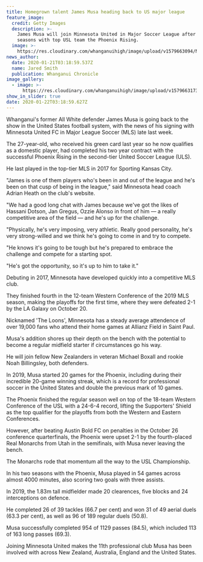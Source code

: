 ```yaml
---
title: Homegrown talent James Musa heading back to US major league
feature_image:
  credit: Getty Images
  description: >-
    James Musa will join Minnesota United in Major Soccer League after two
    seasons with top USL team the Phoenix Rising.
  image: >-
    https://res.cloudinary.com/whanganuihigh/image/upload/v1579663094/News/James_Musa_Chron_21.1.20.jpg
news_author:
  date: 2020-01-21T03:18:59.537Z
  name: Jared Smith
  publication: Whanganui Chronicle
image_gallery:
  - image: >-
      https://res.cloudinary.com/whanganuihigh/image/upload/v1579663173/News/James_Musa_Chron_21.1.20.picture_no._2.jpg
show_in_slider: true
date: 2020-01-22T03:18:59.627Z
---
```

Whanganui's former All White defender James Musa is going back to the show in the United States football system, with the news of his signing with Minnesota United FC in Major League Soccer (MLS) late last week.

The 27-year-old, who received his green card last year so he now qualifies as a domestic player, had completed his two year contract with the successful Phoenix Rising in the second-tier United Soccer League (ULS).

He last played in the top-tier MLS in 2017 for Sporting Kansas City.

"James is one of them players who's been in and out of the league and he's been on that cusp of being in the league," said Minnesota head coach Adrian Heath on the club's website.

"We had a good long chat with James because we've got the likes of Hassani Dotson, Jan Gregus, Ozzie Alonso in front of him — a really competitive area of the field — and he's up for the challenge.

"Physically, he's very imposing, very athletic. Really good personality, he's very strong-willed and we think he's going to come in and try to compete.

"He knows it's going to be tough but he's prepared to embrace the challenge and compete for a starting spot.

"He's got the opportunity, so it's up to him to take it."

Debuting in 2017, Minnesota have developed quickly into a competitive MLS club.

They finished fourth in the 12-team Western Conference of the 2019 MLS season, making the playoffs for the first time, where they were defeated 2-1 by the LA Galaxy on October 20.

Nicknamed 'The Loons', Minnesota has a steady average attendence of over 19,000 fans who attend their home games at Allianz Field in Saint Paul.

Musa's addition shores up their depth on the bench with the potential to become a regular midfield starter if circumstances go his way.

He will join fellow New Zealanders in veteran Michael Boxall and rookie Noah Billingsley, both defenders.

In 2019, Musa started 20 games for the Phoenix, including during their incredible 20-game winning streak, which is a record for professional soccer in the United States and double the previous mark of 10 games.

The Phoenix finished the regular season well on top of the 18-team Western Conference of the USL with a 24-6-4 record, lifting the Supporters' Shield as the top qualifier for the playoffs from both the Western and Eastern Conferences.

However, after beating Austin Bold FC on penalties in the October 26 conference quarterfinals, the Phoenix were upset 2-1 by the fourth-placed Real Monarchs from Utah in the semifinals, with Musa never leaving the bench.

The Monarchs rode that momentum all the way to the USL Championship.

In his two seasons with the Phoenix, Musa played in 54 games across almost 4000 minutes, also scoring two goals with three assists.

In 2019, the 1.83m tall midfielder made 20 clearences, five blocks and 24 interceptions on defence.

He completed 26 of 39 tackles (66.7 per cent) and won 31 of 49 aerial duels (63.3 per cent), as well as 96 of 189 regular duels (50.8).

Musa successfully completed 954 of 1129 passes (84.5), which included 113 of 163 long passes (69.3).

Joining Minnesota United makes the 11th professional club Musa has been involved with across New Zealand, Australia, England and the United States.

